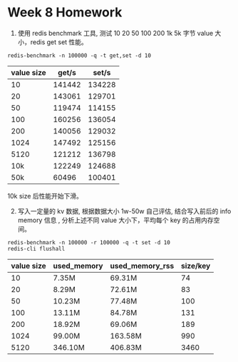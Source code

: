 # Week 8 Homework

1. 使用 redis benchmark 工具, 测试 10 20 50 100 200 1k 5k 字节 value 大小，redis get set 性能。

```shell
redis-benchmark -n 100000 -q -t get,set -d 10
```

| value size | get/s  | set/s  |
| ---------- | ------ | ------ |
| 10         | 141442 | 134228 |
| 20         | 143061 | 129701 |
| 50         | 119474 | 114155 |
| 100        | 160256 | 136054 |
| 200        | 140056 | 129032 |
| 1024       | 147492 | 125156 |
| 5120       | 121212 | 136798 |
| 10k        | 122249 | 124688 |
| 50k        | 60496  | 100401 |

10k size 后性能开始下滑。

2. 写入一定量的 kv 数据, 根据数据大小 1w-50w 自己评估, 结合写入前后的 info memory 信息 , 分析上述不同 value 大小下，平均每个 key 的占用内存空间。

```shell
redis-benchmark -n 100000 -r 100000 -q -t set -d 10
redis-cli flushall
```

| value size | used_memory | used_memory_rss | size/key |
| ---------- | ----------- | --------------- | -------- |
| 10         | 7.35M       | 69.31M          | 74       |
| 20         | 8.29M       | 72.61M          | 83       |
| 50         | 10.23M      | 77.48M          | 100      |
| 100        | 13.11M      | 84.78M          | 131      |
| 200        | 18.92M      | 69.06M          | 189      |
| 1024       | 99.00M      | 163.58M         | 990      |
| 5120       | 346.10M     | 406.83M         | 3460     |
